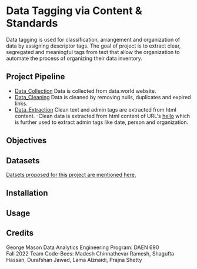 # Data Tagging via Content & Standards
Data tagging is used for classification, arrangement and organization of data by assigning descriptor tags. The goal of project is to extract clear, segregated and meaningful tags from text that allow the organization to automate the process of organizing their data inventory. 

## Project Pipeline
- [Data_Collection](https://github.com/GMU-Capstone-690/Data-Tagging-via-Content-and-Standards/tree/main/Datasets%20Overview) Data is collected from data.world website.
- [Data_Cleaning](https://github.com/GMU-Capstone-690/Data-Tagging-via-Content-and-Standards/tree/main/Data%20Cleaning) Data is cleaned by removing nulls, duplicates and expired links.
- [Data_Extraction](https://github.com/GMU-Capstone-690/Data-Tagging-via-Content-and-Standards/tree/main/Data%20Extraction) Clean text and admin tags are extracted from html content. 
-Clean data is extracted from html content of URL's [hello](https://github.com/GMU-Capstone-690/Data-Tagging-via-Content-and-Standards/blob/main/Data%20Extraction/Data_Extracting.py) which is further used to extract admin tags like date, person and organization. 

## Objectives

## Datasets
[Datsets proposed for this project are mentioned here.](https://github.com/GMU-Capstone-690/Data-Tagging-via-Content-and-Standards/blob/main/Data%20Extraction/Data_Extracting.py)

## Installation

## Usage

## Credits
George Mason Data Analytics Engineering Program: DAEN 690
<br /> Fall 2022 Team Code-Bees: Madesh Chinnathevar Ramesh, Shagufta Hassan, Durafshan Jawad, Lama Alznaidi, Prajna Shetty

